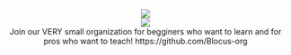 <div align='center'>
  <img src='https://media.giphy.com/media/SwImQhtiNA7io/giphy.gif'>
</div>

<div align='center'>
  <img src='https://github-readme-streak-stats.herokuapp.com/?user=zqfd'/><br>
  Join our VERY small organization for begginers who want to learn and for pros who want to teach!
  https://github.com/Blocus-org
</div>


